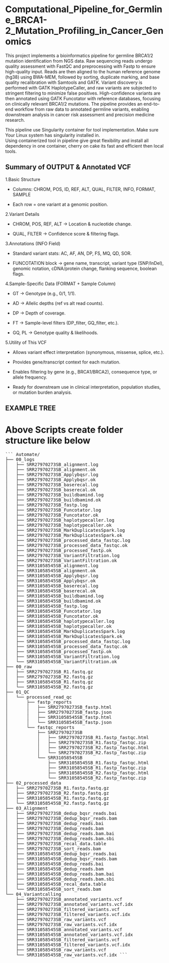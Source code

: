 # Computational_Pipeline_for_Germline_BRCA1-2_Mutation_Profiling_in_Cancer_Genomics
This project implements a bioinformatics pipeline for germline BRCA1/2 mutation identification from NGS data. Raw sequencing reads undergo quality assessment with FastQC and preprocessing with Fastp to ensure high-quality input. Reads are then aligned to the human reference genome (hg38) using BWA-MEM, followed by sorting, duplicate marking, and base quality recalibration with Samtools and GATK. Variant discovery is performed with GATK HaplotypeCaller, and raw variants are subjected to stringent filtering to minimize false positives. High-confidence variants are then annotated using GATK Funcotator with reference databases, focusing on clinically relevant BRCA1/2 mutations. The pipeline provides an end-to-end workflow from raw data to annotated germline variants, enabling downstream analysis in cancer risk assessment and precision medicine research.

This pipeline use Singularity container for tool implementation. Make sure Your Linux system has singularity installed in.  
Using containerized tool in pipeline give great flexibility and install all dependency in one container, cherry on cake its fast and efficient then local tools.


## Summary of OUTPUT & Annotated VCF ##
1.Basic Structure

- Columns: CHROM, POS, ID, REF, ALT, QUAL, FILTER, INFO, FORMAT, SAMPLE

- Each row = one variant at a genomic position.

2.Variant Details

- CHROM, POS, REF, ALT → Location & nucleotide change.

- QUAL, FILTER → Confidence score & filtering flags.

3.Annotations (INFO Field)

- Standard variant stats: AC, AF, AN, DP, FS, MQ, QD, SOR.

- FUNCOTATION block → gene name, transcript, variant type (SNP/InDel), genomic notation, cDNA/protein change, flanking sequence, boolean flags.

4.Sample-Specific Data (FORMAT + Sample Column)

- GT → Genotype (e.g., 0/1, 1/1).

- AD → Allelic depths (ref vs alt read counts).

- DP → Depth of coverage.

- FT → Sample-level filters (DP_filter, GQ_filter, etc.).

- GQ, PL → Genotype quality & likelihoods.

5.Utility of This VCF

- Allows variant effect interpretation (synonymous, missense, splice, etc.).

- Provides gene/transcript context for each mutation.

- Enables filtering by gene (e.g., BRCA1/BRCA2), consequence type, or allele frequency.

- Ready for downstream use in clinical interpretation, population studies, or mutation burden analysis.


## EXAMPLE TREE ##
# Above Scripts create folder structure like below 
<pre>``` Automate/
├── 00_logs
│   ├── SRR27970273SB_alignment.log
│   ├── SRR27970273SB_alignment.ok
│   ├── SRR27970273SB_Applybqsr.log
│   ├── SRR27970273SB_Applybqsr.ok
│   ├── SRR27970273SB_baserecal.log
│   ├── SRR27970273SB_baserecal.ok
│   ├── SRR27970273SB_buildbamind.log
│   ├── SRR27970273SB_buildbamind.ok
│   ├── SRR27970273SB_fastp.log
│   ├── SRR27970273SB_Funcotator.log
│   ├── SRR27970273SB_Funcotator.ok
│   ├── SRR27970273SB_haplotypecaller.log
│   ├── SRR27970273SB_haplotypecaller.ok
│   ├── SRR27970273SB_MarkDuplicatesSpark.log
│   ├── SRR27970273SB_MarkDuplicatesSpark.ok
│   ├── SRR27970273SB_processed_data_fastqc.log
│   ├── SRR27970273SB_processed_data_fastqc.ok
│   ├── SRR27970273SB_processed_fastp.ok
│   ├── SRR27970273SB_VariantFiltration.log
│   ├── SRR27970273SB_VariantFiltration.ok
│   ├── SRR31058545SB_alignment.log
│   ├── SRR31058545SB_alignment.ok
│   ├── SRR31058545SB_Applybqsr.log
│   ├── SRR31058545SB_Applybqsr.ok
│   ├── SRR31058545SB_baserecal.log
│   ├── SRR31058545SB_baserecal.ok
│   ├── SRR31058545SB_buildbamind.log
│   ├── SRR31058545SB_buildbamind.ok
│   ├── SRR31058545SB_fastp.log
│   ├── SRR31058545SB_Funcotator.log
│   ├── SRR31058545SB_Funcotator.ok
│   ├── SRR31058545SB_haplotypecaller.log
│   ├── SRR31058545SB_haplotypecaller.ok
│   ├── SRR31058545SB_MarkDuplicatesSpark.log
│   ├── SRR31058545SB_MarkDuplicatesSpark.ok
│   ├── SRR31058545SB_processed_data_fastqc.log
│   ├── SRR31058545SB_processed_data_fastqc.ok
│   ├── SRR31058545SB_processed_fastp.ok
│   ├── SRR31058545SB_VariantFiltration.log
│   └── SRR31058545SB_VariantFiltration.ok
├── 00_raw
│   ├── SRR27970273SB_R1.fastq.gz
│   ├── SRR27970273SB_R2.fastq.gz
│   ├── SRR31058545SB_R1.fastq.gz
│   └── SRR31058545SB_R2.fastq.gz
├── 01_QC
│   └── processed_read_qc
│       ├── fastp_reports
│       │   ├── SRR27970273SB_fastp.html
│       │   ├── SRR27970273SB_fastp.json
│       │   ├── SRR31058545SB_fastp.html
│       │   └── SRR31058545SB_fastp.json
│       └── fastqc_reports
│           ├── SRR27970273SB
│           │   ├── SRR27970273SB_R1.fastp_fastqc.html
│           │   ├── SRR27970273SB_R1.fastp_fastqc.zip
│           │   ├── SRR27970273SB_R2.fastp_fastqc.html
│           │   └── SRR27970273SB_R2.fastp_fastqc.zip
│           └── SRR31058545SB
│               ├── SRR31058545SB_R1.fastp_fastqc.html
│               ├── SRR31058545SB_R1.fastp_fastqc.zip
│               ├── SRR31058545SB_R2.fastp_fastqc.html
│               └── SRR31058545SB_R2.fastp_fastqc.zip
├── 02_processed_data
│   ├── SRR27970273SB_R1.fastp.fastq.gz
│   ├── SRR27970273SB_R2.fastp.fastq.gz
│   ├── SRR31058545SB_R1.fastp.fastq.gz
│   └── SRR31058545SB_R2.fastp.fastq.gz
├── 03_Alignment
│   ├── SRR27970273SB_dedup_bqsr_reads.bai
│   ├── SRR27970273SB_dedup_bqsr_reads.bam
│   ├── SRR27970273SB_dedup_reads.bai
│   ├── SRR27970273SB_dedup_reads.bam
│   ├── SRR27970273SB_dedup_reads.bam.bai
│   ├── SRR27970273SB_dedup_reads.bam.sbi
│   ├── SRR27970273SB_recal_data.table
│   ├── SRR27970273SB_sort_reads.bam
│   ├── SRR31058545SB_dedup_bqsr_reads.bai
│   ├── SRR31058545SB_dedup_bqsr_reads.bam
│   ├── SRR31058545SB_dedup_reads.bai
│   ├── SRR31058545SB_dedup_reads.bam
│   ├── SRR31058545SB_dedup_reads.bam.bai
│   ├── SRR31058545SB_dedup_reads.bam.sbi
│   ├── SRR31058545SB_recal_data.table
│   └── SRR31058545SB_sort_reads.bam
└── 04_Variantcalling
    ├── SRR27970273SB_annotated_variants.vcf
    ├── SRR27970273SB_annotated_variants.vcf.idx
    ├── SRR27970273SB_filtered_variants.vcf
    ├── SRR27970273SB_filtered_variants.vcf.idx
    ├── SRR27970273SB_raw_variants.vcf
    ├── SRR27970273SB_raw_variants.vcf.idx
    ├── SRR31058545SB_annotated_variants.vcf
    ├── SRR31058545SB_annotated_variants.vcf.idx
    ├── SRR31058545SB_filtered_variants.vcf
    ├── SRR31058545SB_filtered_variants.vcf.idx
    ├── SRR31058545SB_raw_variants.vcf
    └── SRR31058545SB_raw_variants.vcf.idx ```<pre>
